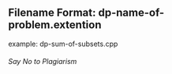 ## Filename Format: dp-name-of-problem.extention
example: dp-sum-of-subsets.cpp

###### Say No to Plagiarism
